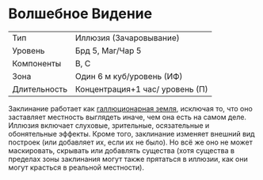 
# Волшебное Видение

| | |
|---|---|
|Тип|Иллюзия (Зачаровывание)|
|Уровень| Брд 5, Маг/Чар 5|
|Компоненты| В, С|
|Зона| Один 6 м куб/уровень (ИФ)|
|Длительность| Концентрация+1 час/ уровень (П)|

Заклинание работает как [галлюционарная земля](галлюцинационарная-земля.md), исключая то, что оно заставляет местность выглядеть иначе, чем она есть на самом деле. Иллюзия включает слуховые, зрительные, осязательные и обонятельные эффекты. Кроме того, заклинание изменяет внешний вид построек (или добавляет их, если их не было). Но всё же оно не может маскировать, скрывать или добавлять существа (хотя существа в пределах зоны заклинания могут также прятаться в иллюзии, как они могут красться в реальной местности).